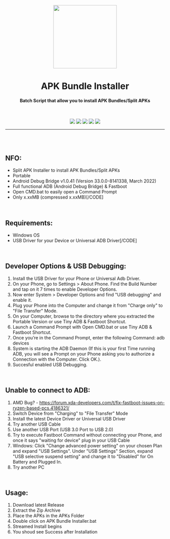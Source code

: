 <p align="center"><img src="https://i.ibb.co/kx3R2b2/APK-Bundle-Installer.png" width="200"></a>
<h1 align="center"><b>APK Bundle Installer</b></h1>
<h4 align="center">Batch Script that allow you to install APK Bundles/Split APKs</h4>
<br />

<p align="center">
<a href="https://forum.xda-developers.com/t/tool-windows-adb-fastboot-march-2022.3944288/" alt="XDA Thread"><img src="https://img.shields.io/badge/XDA-Thread-orange.svg"></a>
<a href="" alt="Latest Release"><img src="https://img.shields.io/github/v/release/K3V1991/ADB-and-FastbootPlusPlus?color=green&label=Latest%20Release"></a>
<a href="" alt="Downloads"><img src="https://img.shields.io/github/downloads/K3V1991/ADB-and-FastbootPlusPlus/total?label=Downloads"></a>
<a href="https://www.paypal.com/cgi-bin/webscr?cmd=_s-xclick&hosted_button_id=HW8B98TVDLKWA" alt="Donate-PayPal"><img src="https://img.shields.io/badge/Donate-PayPal-blue"></a>
<a href="https://github.com/K3V1991/Donate-Crypto/blob/main/README.md" alt="Donate-Crypto"><img src="https://img.shields.io/badge/Donate-Crypto-yellow"></a>
</p>
<hr>
<br />
<br />


## NFO:
* Split APK Installer to install APK Bundles/Split APKs
* Portable
* Android Debug Bridge v1.0.41 (Version 33.0.0-8141338, March 2022)
* Full functional ADB (Android Debug Bridge) & Fastboot
* Open CMD.bat to easily open a Command Prompt
* Only x.xxMB (compressed x.xxMB)[/CODE]
<br />

## Requirements:
* Windows OS
* USB Driver for your Device or Universal ADB Driver[/CODE]
<br />

## Developer Options & USB Debugging:
1. Install the USB Driver for your Phone or Universal Adb Driver.
2. On your Phone, go to Settings > About Phone. Find the Build Number and tap on it 7 times to enable Developer Options.
3. Now enter System > Developer Options and find "USB debugging" and enable it.
4. Plug your Phone into the Computer and change it from "Charge only" to "File Transfer" Mode.
5. On your Computer, browse to the directory where you extracted the Portable Version or use Tiny ADB & Fastboot Shortcut.
6. Launch a Command Prompt with Open CMD.bat or use Tiny ADB & Fastboot Shortcut.
7. Once you’re in the Command Prompt, enter the following Command: adb devices
8. System is starting the ADB Daemon (If this is your first Time running ADB, you will see a Prompt on your Phone asking you to authorize a Connection with the Computer. Click OK.).
9. Succesful enabled USB Debugging.
<br />

## Unable to connect to ADB:
1. AMD Bug? - https://forum.xda-developers.com/t/fix-fastboot-issues-on-ryzen-based-pcs.4186321/
2. Switch Device from "Charging" to "File Transfer" Mode
3. Install the latest Device Driver or Universal USB Driver
4. Try another USB Cable
5. Use another USB Port (USB 3.0 Port to USB 2.0)
6. Try to execute Fastboot Command without connecting your Phone,
and once it says "waiting for device" plug in your USB Cable
7. Windows: Click "Change advanced power setting" on your chosen Plan and expand "USB Settings". Under "USB Settings" Section, expand "USB selective suspend setting" and change it to "Disabled" for On Battery and Plugged In.
8. Try another PC
<br />

## Usage:
1. Download latest Release
2. Extract the Zip Archive
3. Place the APKs in the APKs Folder
3. Double click on APK Bundle Installer.bat
4. Streamed Install begins
5. You shoud see Success after Installation